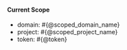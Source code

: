 #### Current Scope
  * domain: #{@scoped_domain_name}
  * project: #{@scoped_project_name}
  * token: #{@token}